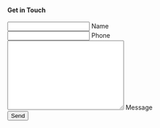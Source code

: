 



<html lang="en">
<head>
    <meta charset="UTF-8">
    <meta name="viewport" content="width=device-width, initial-scale=1.0">
    <title>Contact Us</title>
    <link rel="stylesheet" href="style.css">
    <link rel="stylesheet" href="https://cdnjs.cloudflare.com/ajax/libs/font-awesome/4.7.0/css/font-awesome.min.css">
</head>
<body>
    <div id="contacts">
        <div class="container2">
            <div class="cntct-item">
                <div class="contact">
                    <img src="./img-contact.jpg" alt="" class="cntct-img">
                    <div class="social-links">
                    </div>
                </div>
                <div class="send-form">
                    <h4 class="ttext">Get in Touch</h4>
                    <form action="">
                        <div class="inputbox">
                            <input type="text" class="input" required>
                            <label for="">Name</label>
                        </div>
                        <div class="inputbox">
                            <input type="tel" class="input" required>
                            <label for="">Phone</label>
                        </div>
                        <div class="inputbox">
                            <textarea name="" class="input" required id="message" cols="30" rows="10"></textarea>
                            <label for="">Message</label>
                        </div>
                        <input type="submit" class="btn-send" value="Send">
                    </form>
                </div>
            </div>
        </div>
    </div>
</body>
</html>
